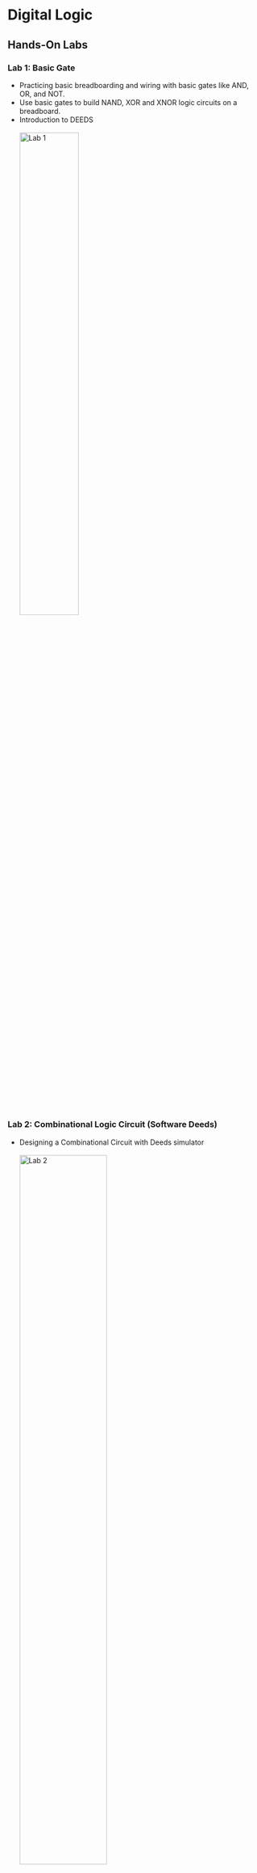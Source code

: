 # Digital Logic
## Hands-On Labs
### Lab 1: Basic Gate
- Practicing basic breadboarding and wiring with basic gates like AND, OR, and NOT.
- Use basic gates to build NAND, XOR and XNOR logic circuits on a breadboard.
- Introduction to DEEDS <br/><br/>
<img src="https://github.com/nawwarahauni/Year1_Sem1/assets/148327549/8e2c46d1-2723-4ecc-a791-3bab1bb50e5b" height="49.5%" width="49.5%" alt="Lab 1"/><br/>
### Lab 2: Combinational Logic Circuit (Software Deeds) 
- Designing a Combinational Circuit with Deeds simulator <br/><br/>
<img src="https://github.com/nawwarahauni/Year1_Sem1/assets/148327549/4cb2afd3-21f7-43d2-a0db-6e0ff9effb0a" height="60%" width="60%" alt="Lab 2"/><br/>
### Lab 3- Sequential Logic Circuit (Counter)  
- Creating a synchronous counter circuit on a breadboard by employing flip-flops and basic gates. <br/><br/>
<img src="https://github.com/nawwarahauni/Year1_Sem1/assets/148327549/502062e1-5c0c-4c45-bafd-28fba14fada3" height="60%" width="60%" alt="Lab 3"/><br/>
